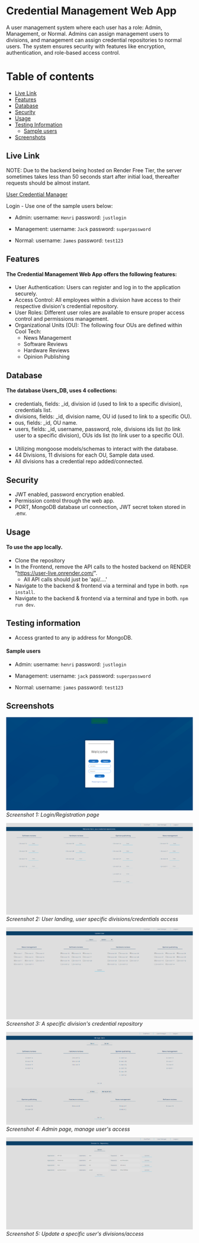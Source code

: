 # Credential Management Web App

A user management system where each user has a role: Admin, Management, or Normal. Admins can assign management users to divisions, and management can assign credential repositories to normal users. The system ensures security with features like encryption, authentication, and role-based access control.

Table of contents
=================
<!--ts-->
   * [Live Link](#Live-Link)
   * [Features](#Features)
   * [Database](#Database)
   * [Security](#Security)
   * [Usage](#Usage)
   * [Testing Information](#Testing-Information)
        *  [Sample users](#Sample-users)
   * [Screenshots](Screenshots)
<!--te-->

## Live Link
NOTE: Due to the backend being hosted on Render Free Tier, the server sometimes takes less than 50 seconds start after initial load, thereafter requests should be almost instant.

[User Credential Manager](https://resplendent-pithivier-138605.netlify.app)

Login - Use one of the sample users below:
- Admin: username: `Henri` password: `justlogin`

- Management: username: `Jack` password: `superpassword`

- Normal: username: `James` password: `test123`

## Features
#### The Credential Management Web App offers the following features:

- User Authentication: Users can register and log in to the application securely.
- Access Control: All employees within a division have access to their respective division's credential repository.
- User Roles: Different user roles are available to ensure proper access control and permissions management.
- Organizational Units (OU): The following four OUs are defined within Cool Tech:
  - News Management
  - Software Reviews
  - Hardware Reviews
  - Opinion Publishing

## Database 
#### The database Users_DB, uses 4 collections:
- credentials, fields: _id, division id (used to link to a specific division), credentials list.
- divisions, fields: _id, division name, OU id (used to link to a specific OU).
- ous, fields: _id, OU name.
- users, fields: _id, username, password, role, divisions ids list (to link user to a specific division), OUs ids list (to link user to a specific OU).

#### 

- Utilizing mongoose models/schemas to interact with the database.
- 44 Divisions, 11 divisions for each OU, Sample data used.
- All divisions has a credential repo added/connected.

## Security

- JWT enabled, password encryption enabled.
- Permission control through the web app.
- PORT, MongoDB database url connection, JWT secret token stored in .env.

## Usage

#### To use the app locally.
- Clone the repository
- In the Frontend, remove the API calls to the hosted backend on RENDER "https://user-live.onrender.com/".
  - All API calls should just be 'api/....'
- Navigate to the backend & frontend via a terminal and type in both. `npm install`.
- Navigate to the backend & frontend via a terminal and type in both. `npm run dev`.

## Testing information

- Access granted to any ip address for MongoDB.

#### Sample users

- Admin: username: `henri` password: `justlogin`

- Management: username: `jack` password: `superpassword`

- Normal: username: `james` password: `test123`

## Screenshots

![Screenshot 1](app-screenshots/1.png)
*Screenshot 1: Login/Registration page*

![Screenshot 2](app-screenshots/51.png)
*Screenshot 2: User landing, user specific divisions/credentials access*

![Screenshot 3](app-screenshots/41.png)
*Screenshot 3: A specific division's credential repository*

![Screenshot 4](app-screenshots/21.png)
*Screenshot 4: Admin page, manage user's access*

![Screenshot 5](app-screenshots/31.png)
*Screenshot 5: Update a specific user's divisions/access*

